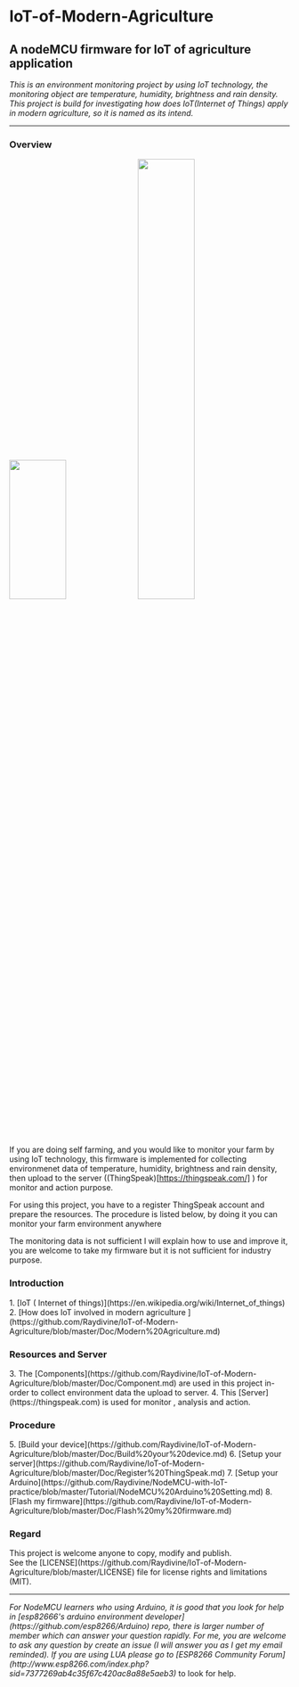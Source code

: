 <h1>IoT-of-Modern-Agriculture</h1>

<h2>A nodeMCU firmware for IoT of agriculture application</h2>
<i>   This is an environment monitoring project by using IoT technology, the monitoring object are temperature, humidity, brightness and rain density. This project is build for investigating how does IoT(Internet of Things) apply in modern agriculture, so it is named as its intend.</i>
<hr/>

<h3>Overview</h3>

 <img src="https://github.com/Raydivine/IoT-of-Modern-Agriculture/blob/master/Doc/Image/Agriculture/self%20farming.jpg" width="45%" height="250px" />  <img src="https://github.com/Raydivine/IoT-of-Modern-Agriculture/blob/master/Doc/Image/Agriculture/farm%20monitor.jpg" width="45%" height="45%" />

   If you are doing self farming, and you would like to monitor your farm by using IoT technology, this firmware is implemented for collecting environmenet data of temperature, humidity, brightness and rain density, then upload to the server ((ThingSpeak)[https://thingspeak.com/] ) for monitor and action purpose. 
 
   For using this project, you have to a register ThingSpeak account and prepare the resources. The procedure is listed below, by doing it you can monitor your farm environment anywhere 
 
 The monitoring data is not sufficient I will explain how to use and improve it, you are welcome to take my firmware but it is not sufficient for industry purpose.  

<h3>Introduction</h3>
1. [IoT ( Internet of things)](https://en.wikipedia.org/wiki/Internet_of_things)
2. [How does IoT involved in modern agriculture ](https://github.com/Raydivine/IoT-of-Modern-Agriculture/blob/master/Doc/Modern%20Agriculture.md)

<h3>Resources and Server</h3>
3. The [Components](https://github.com/Raydivine/IoT-of-Modern-Agriculture/blob/master/Doc/Component.md) are used in this project in-      order to collect environment data the upload to server.
4. This [Server](https://thingspeak.com) is used for monitor , analysis and action.

<h3>Procedure</h3>
5. [Build your device](https://github.com/Raydivine/IoT-of-Modern-Agriculture/blob/master/Doc/Build%20your%20device.md)
6. [Setup your server](https://github.com/Raydivine/IoT-of-Modern-Agriculture/blob/master/Doc/Register%20ThingSpeak.md)
7. [Setup your Arduino](https://github.com/Raydivine/NodeMCU-with-IoT-practice/blob/master/Tutorial/NodeMCU%20Arduino%20Setting.md)
8. [Flash my firmware](https://github.com/Raydivine/IoT-of-Modern-Agriculture/blob/master/Doc/Flash%20my%20firmware.md)

<h3>Regard</h3>
This project is welcome anyone to copy, modify and publish.<br/>
See the [LICENSE](https://github.com/Raydivine/IoT-of-Modern-Agriculture/blob/master/LICENSE) file for license rights and limitations (MIT).
<hr/>
<i>For NodeMCU learners who using Arduino, it is good that you look for help in [esp82666's arduino environment developer](https://github.com/esp8266/Arduino) repo, there is larger number of member which can answer your question rapidly. For me, you are welcome to ask any question by create an issue (I will answer you as I get my email reminded). If you are using LUA please go to [ESP8266 Community Forum](http://www.esp8266.com/index.php?sid=7377269ab4c35f67c420ac8a88e5aeb3)</i> to look for help.


<!--
<h3>My server</h3>
a. [Monitor](https://thingspeak.com/channels/169688) channel is for collecting data and visualize them in graph form <br/>
b. [Analysis](https://thingspeak.com/channels/171094) channel is for investigate the data characteristics , apply with modern knowledge to calculate&get new data.<br/>
c. [Task](https://thingspeak.com/channels/171780) channel is for controlling purpose, the WiFi module will upload the on-time data to server, then server will do control adjust and write the instruction to this channel, finally the WiFi module will read the instruction from this channel and then perform the action. 
--->

